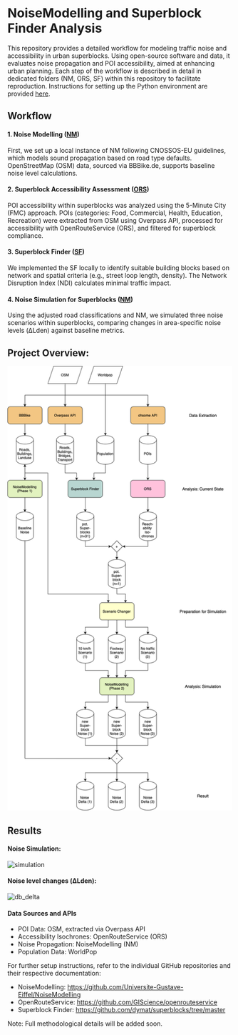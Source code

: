 # NoiseModelling and Superblock Finder Analysis

This repository provides a detailed workflow for modeling traffic noise and accessibility in urban superblocks. Using open-source software and data, it evaluates noise propagation and POI accessibility, aimed at enhancing urban planning. 
Each step of the workflow is described in detail in dedicated folders (NM, ORS, SF) within this repository to facilitate reproduction.
Instructions for setting up the Python environment are provided [here](https://github.com/celthome/superblocks_mannheim/blob/main/conf/env.yml).
## Workflow

#### 1. Noise Modelling ([NM](https://github.com/celthome/superblocks_mannheim/tree/main/NM))
First, we set up a local instance of NM following CNOSSOS-EU guidelines, which models sound propagation based on road type defaults. OpenStreetMap (OSM) data, sourced via BBBike.de, supports baseline noise level calculations. 

#### 2. Superblock Accessibility Assessment ([ORS](https://github.com/celthome/superblocks_mannheim/tree/main/ORS))
POI accessibility within superblocks was analyzed using the 5-Minute City (FMC) approach. POIs (categories: Food, Commercial, Health, Education, Recreation) were extracted from OSM using Overpass API, processed for accessibility with OpenRouteService (ORS), and filtered for superblock compliance.

#### 3. Superblock Finder ([SF](https://github.com/celthome/superblocks_mannheim/tree/main/SF))
We implemented the SF locally to identify suitable building blocks based on network and spatial criteria (e.g., street loop length, density). The Network Disruption Index (NDI) calculates minimal traffic impact.

#### 4. Noise Simulation for Superblocks ([NM](https://github.com/celthome/superblocks_mannheim/tree/main/NM))
Using the adjusted road classifications and NM, we simulated three noise scenarios within superblocks, comparing changes in area-specific noise levels (ΔLden) against baseline metrics.


## Project Overview:
<img src="figures/workflow.png" alt="workflow_overview" width="700">


## Results 

#### Noise Simulation:

<img src="https://github.com/user-attachments/assets/4ca68693-941b-4605-912a-69cdb2293458" alt="simulation" width="700">
<br>

#### Noise level changes (ΔLden):

<img src="https://github.com/user-attachments/assets/77c06379-1954-4b14-8d82-70673cea5683" alt="db_delta" width="500">
<br>

#### Data Sources and APIs 
- POI Data: OSM, extracted via Overpass API 
- Accessibility Isochrones: OpenRouteService (ORS)
- Noise Propagation: NoiseModelling (NM)
- Population Data: WorldPop

For further setup instructions, refer to the individual GitHub repositories and their respective documentation:

- NoiseModelling: https://github.com/Universite-Gustave-Eiffel/NoiseModelling
- OpenRouteService: https://github.com/GIScience/openrouteservice
- Superblock Finder: https://github.com/dymat/superblocks/tree/master

Note: Full methodological details will be added soon.
